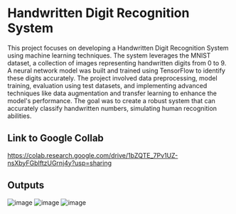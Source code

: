 
# Handwritten Digit Recognition System

This project focuses on developing a Handwritten Digit Recognition System using machine learning techniques. The system leverages the MNIST dataset, a collection of images representing handwritten digits from 0 to 9. A neural network model was built and trained using TensorFlow to identify these digits accurately. The project involved data preprocessing, model training, evaluation using test datasets, and implementing advanced techniques like data augmentation and transfer learning to enhance the model's performance. The goal was to create a robust system that can accurately classify handwritten numbers, simulating human recognition abilities.

## Link to Google Collab 

https://colab.research.google.com/drive/1bZQTE_7Pv1UZ-nsXbyFGbIftzUGrnj4y?usp=sharing
## Outputs 

![image](https://github.com/user-attachments/assets/2bbe4ed1-c123-48db-b32b-18ab8c9c84d6)
![image](https://github.com/user-attachments/assets/8d711fdb-d406-4418-acd8-c68b9d863461)
![image](https://github.com/user-attachments/assets/f3b36b1f-0fd4-4a6a-9828-e76f3b1204fd)
